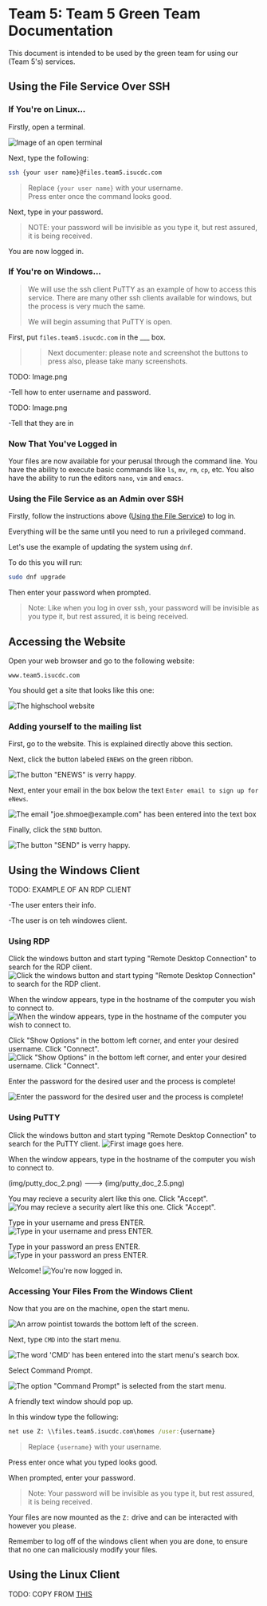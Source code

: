 # Team 5: Team 5 Green Team Documentation

This document is intended to be used by the green team for using our (Team 5's) services.

## Using the File Service Over SSH

### If You're on Linux...

Firstly, open a terminal.

![Image of an open terminal](img/TERM.png)

Next, type the following:

```sh
ssh {your user name}@files.team5.isucdc.com
```

> Replace `{your user name}` with your username.  
> Press enter once the command looks good.

Next, type in your password.

> NOTE: your password will be invisible as you type it, but rest assured, it is being received.

You are now logged in.

### If You're on Windows...

> We will use the ssh client PuTTY as an example of how to access this service.
> There are many other ssh clients available for windows, but the process is very much the same.
> 
> We will begin assuming that PuTTY is open.

First, put `files.team5.isucdc.com` in the ___ box.

>> Next documenter: please note and screenshot the buttons to press
>> also, please take many screenshots.

TODO: Image.png

-Tell how to enter username and password.

TODO: Image.png

-Tell that they are in

### Now That You've Logged in

Your files are now available for your perusal through the command line.
You have the ability to execute basic commands like `ls`, `mv`, `rm`, `cp`, etc.
You also have the ability to run the editors `nano`, `vim` and `emacs`.

### Using the File Service as an Admin over SSH

Firstly, follow the instructions above ([Using the File Service](#using-the-file-service)) to log in.

Everything will be the same until you need to run a privileged command.

Let's use the example of updating the system using `dnf`.

To do this you will run:

```sh
sudo dnf upgrade
```
Then enter your password when prompted.

> Note: Like when you log in over ssh, your password will be invisible as you type it, but rest assured, it is being received.

## Accessing the Website

Open your web browser and go to the following website:

```
www.team5.isucdc.com
```

You should get a site that looks like this one:

![The highschool website](img/COUNTRY_ROOOOOADS_TODD_ME_HOME.png)

### Adding yourself to the mailing list

First, go to the website. This is explained directly above this section.

Next, click the button labeled `ENEWS` on the green ribbon.

![The button "ENEWS" is verry happy.](img/FLYY_ME_TO_EEE_NEWS_LET_ME_PLAY_AMONG_DOT_TARS.png)

Next, enter your email in the box below the text `Enter email to sign up for eNews`.

![The email "joe.shmoe@example.com" has been entered into the text box](img/HI_IM_JOE_SHMOE!!.png)

Finally, click the `SEND` button.

![The button "SEND" is verry happy.](img/JOE_GETS_PWNED.png)

## Using the Windows Client

TODO: EXAMPLE OF AN RDP CLIENT

-The user enters their info.

-The user is on teh windowes client.

### Using RDP

Click the windows button and start typing "Remote Desktop Connection" to search for the RDP client.
![Click the windows button and start typing "Remote Desktop Connection" to search for the RDP client.](img/rdp_doc_1.png)

When the window appears, type in the hostname of the computer you wish to connect to.
![When the window appears, type in the hostname of the computer you wish to connect to.](img/rdp_doc_2.png)

Click "Show Options" in the bottom left corner, and enter your desired username. Click "Connect".
![Click "Show Options" in the bottom left corner, and enter your desired username. Click "Connect".](img/rdp_doc_3.png)

Enter the password for the desired user and the process is complete!

![Enter the password for the desired user and the process is complete!](img/rdp_doc_4.png)

### Using PuTTY

Click the windows button and start typing "Remote Desktop Connection" to search for the PuTTY client.
![First image goes here.](img/putty_doc_1.png)

When the window appears, type in the hostname of the computer you wish to connect to.

(img/putty_doc_2.png) ---> (img/putty_doc_2.5.png)

You may recieve a security alert like this one. Click "Accept".
![You may recieve a security alert like this one. Click "Accept".](img/putty_doc_3.png)

Type in your username and press ENTER.
![Type in your username and press ENTER.](img/putty_doc_4.png)

Type in your password an press ENTER.
![Type in your password an press ENTER.](img/putty_doc_5.png)

Welcome!
![You're now logged in.](img/putty_doc_6.png)


### Accessing Your Files From the Windows Client

Now that you are on the machine, open the start menu.

![An arrow pointist towards the bottom left of the screen.](img/STARTING_ARROW.png)

Next, type `CMD` into the start menu.

![The word 'CMD' has been entered into the start menu's search box.](img/PRESS_COMMAND.png)

Select Command Prompt.

![The option "Command Prompt" is selected from the start menu.](img/SELECT_COMMAND.png)


A friendly text window should pop up.

In this window type the following:

```bat
net use Z: \\files.team5.isucdc.com\homes /user:{username}
```

> Replace `{username}` with your username.

Press enter once what you typed looks good.

When prompted, enter your password.

> Note: Your password will be invisible as you type it, but rest assured, it is being received.

Your files are now mounted as the `Z:` drive and can be interacted with however you please.

Remember to log off of the windows client when you are done, to ensure that no one can maliciously modify your files.

## Using the Linux Client

TODO: COPY FROM [THIS](#using-the-file-service-over-ssh)
